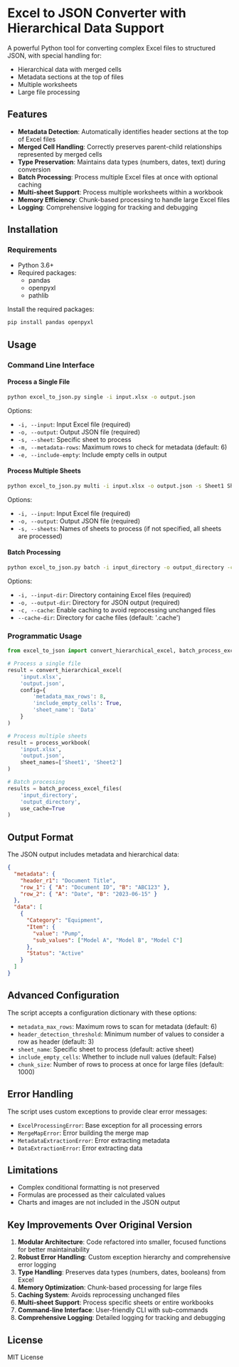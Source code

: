 # Excel to JSON Converter with Hierarchical Data Support

A powerful Python tool for converting complex Excel files to structured JSON, with special handling for:

- Hierarchical data with merged cells
- Metadata sections at the top of files
- Multiple worksheets
- Large file processing

## Features

- **Metadata Detection**: Automatically identifies header sections at the top of Excel files
- **Merged Cell Handling**: Correctly preserves parent-child relationships represented by merged cells
- **Type Preservation**: Maintains data types (numbers, dates, text) during conversion
- **Batch Processing**: Process multiple Excel files at once with optional caching
- **Multi-sheet Support**: Process multiple worksheets within a workbook
- **Memory Efficiency**: Chunk-based processing to handle large Excel files
- **Logging**: Comprehensive logging for tracking and debugging

## Installation

### Requirements

- Python 3.6+
- Required packages:
  - pandas
  - openpyxl
  - pathlib

Install the required packages:

```bash
pip install pandas openpyxl
```

## Usage

### Command Line Interface

#### Process a Single File

```bash
python excel_to_json.py single -i input.xlsx -o output.json
```

Options:
- `-i, --input`: Input Excel file (required)
- `-o, --output`: Output JSON file (required)
- `-s, --sheet`: Specific sheet to process
- `-m, --metadata-rows`: Maximum rows to check for metadata (default: 6)
- `-e, --include-empty`: Include empty cells in output

#### Process Multiple Sheets

```bash
python excel_to_json.py multi -i input.xlsx -o output.json -s Sheet1 Sheet3
```

Options:
- `-i, --input`: Input Excel file (required)
- `-o, --output`: Output JSON file (required)
- `-s, --sheets`: Names of sheets to process (if not specified, all sheets are processed)

#### Batch Processing

```bash
python excel_to_json.py batch -i input_directory -o output_directory -c
```

Options:
- `-i, --input-dir`: Directory containing Excel files (required)
- `-o, --output-dir`: Directory for JSON output (required)
- `-c, --cache`: Enable caching to avoid reprocessing unchanged files
- `--cache-dir`: Directory for cache files (default: '.cache')

### Programmatic Usage

```python
from excel_to_json import convert_hierarchical_excel, batch_process_excel_files, process_workbook

# Process a single file
result = convert_hierarchical_excel(
    'input.xlsx', 
    'output.json',
    config={
        'metadata_max_rows': 8,
        'include_empty_cells': True,
        'sheet_name': 'Data'
    }
)

# Process multiple sheets
result = process_workbook(
    'input.xlsx',
    'output.json',
    sheet_names=['Sheet1', 'Sheet2']
)

# Batch processing
results = batch_process_excel_files(
    'input_directory',
    'output_directory',
    use_cache=True
)
```

## Output Format

The JSON output includes metadata and hierarchical data:

```json
{
  "metadata": {
    "header_r1": "Document Title",
    "row_1": { "A": "Document ID", "B": "ABC123" },
    "row_2": { "A": "Date", "B": "2023-06-15" }
  },
  "data": [
    {
      "Category": "Equipment",
      "Item": {
        "value": "Pump",
        "sub_values": ["Model A", "Model B", "Model C"]
      },
      "Status": "Active"
    }
  ]
}
```

## Advanced Configuration

The script accepts a configuration dictionary with these options:

- `metadata_max_rows`: Maximum rows to scan for metadata (default: 6)
- `header_detection_threshold`: Minimum number of values to consider a row as header (default: 3)
- `sheet_name`: Specific sheet to process (default: active sheet)
- `include_empty_cells`: Whether to include null values (default: False)
- `chunk_size`: Number of rows to process at once for large files (default: 1000)

## Error Handling

The script uses custom exceptions to provide clear error messages:

- `ExcelProcessingError`: Base exception for all processing errors
- `MergeMapError`: Error building the merge map
- `MetadataExtractionError`: Error extracting metadata
- `DataExtractionError`: Error extracting data

## Limitations

- Complex conditional formatting is not preserved
- Formulas are processed as their calculated values
- Charts and images are not included in the JSON output

## Key Improvements Over Original Version

1. **Modular Architecture**: Code refactored into smaller, focused functions for better maintainability
2. **Robust Error Handling**: Custom exception hierarchy and comprehensive error logging
3. **Type Handling**: Preserves data types (numbers, dates, booleans) from Excel
4. **Memory Optimization**: Chunk-based processing for large files
5. **Caching System**: Avoids reprocessing unchanged files
6. **Multi-sheet Support**: Process specific sheets or entire workbooks
7. **Command-line Interface**: User-friendly CLI with sub-commands
8. **Comprehensive Logging**: Detailed logging for tracking and debugging

## License

MIT License

